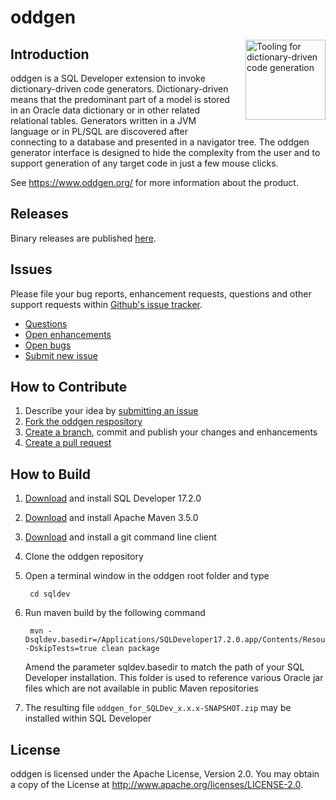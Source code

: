 # oddgen

<img src="https://github.com/oddgen/oddgen/blob/master/sqldev/src/main/resources/org/oddgen/sqldev/resources/images/oddgen_512x512_text.png?raw=true" style="padding-left:15px; padding-bottom:20px" title="Tooling for dictionary-driven code generation" align="right" width="128px" />

## Introduction

oddgen is a SQL Developer extension to invoke dictionary-driven code generators. Dictionary-driven means that the predominant part of a model is stored in an Oracle data dictionary or in other related relational tables. Generators written in a JVM language or in PL/SQL are discovered after connecting to a database and presented in a navigator tree. The oddgen generator interface is designed to hide the complexity from the user and to support generation of any target code in just a few mouse clicks.

See <https://www.oddgen.org/> for more information about the product.     

## Releases

Binary releases are published [here](https://github.com/oddgen/oddgen/releases).

## Issues
Please file your bug reports, enhancement requests, questions and other support requests within [Github's issue tracker](https://help.github.com/articles/about-issues/).

* [Questions](https://github.com/oddgen/oddgen/issues?q=is%3Aissue+label%3Aquestion)
* [Open enhancements](https://github.com/oddgen/oddgen/issues?q=is%3Aopen+is%3Aissue+label%3Aenhancement)
* [Open bugs](https://github.com/oddgen/oddgen/issues?q=is%3Aopen+is%3Aissue+label%3Abug)
* [Submit new issue](https://github.com/oddgen/oddgen/issues/new)

## How to Contribute

1. Describe your idea by [submitting an issue](https://github.com/oddgen/oddgen/issues/new)
2. [Fork the oddgen respository](https://github.com/oddgen/oddgen/fork)
3. [Create a branch](https://help.github.com/articles/creating-and-deleting-branches-within-your-repository/), commit and publish your changes and enhancements
4. [Create a pull request](https://help.github.com/articles/creating-a-pull-request/)

## How to Build

1. [Download](http://www.oracle.com/technetwork/developer-tools/sql-developer/downloads/index.html) and install SQL Developer 17.2.0
2. [Download](https://maven.apache.org/download.cgi) and install Apache Maven 3.5.0
3. [Download](https://git-scm.com/downloads) and install a git command line client
4. Clone the oddgen repository
5. Open a terminal window in the oddgen root folder and type 

		cd sqldev
		
6. Run maven build by the following command

		mvn -Dsqldev.basedir=/Applications/SQLDeveloper17.2.0.app/Contents/Resources/sqldeveloper -DskipTests=true clean package
		
	Amend the parameter sqldev.basedir to match the path of your SQL Developer installation. This folder is used to reference various Oracle jar files which are not available in public Maven repositories
7. The resulting file ```oddgen_for_SQLDev_x.x.x-SNAPSHOT.zip``` may be installed within SQL Developer

## License

oddgen is licensed under the Apache License, Version 2.0. You may obtain a copy of the License at <http://www.apache.org/licenses/LICENSE-2.0>. 

